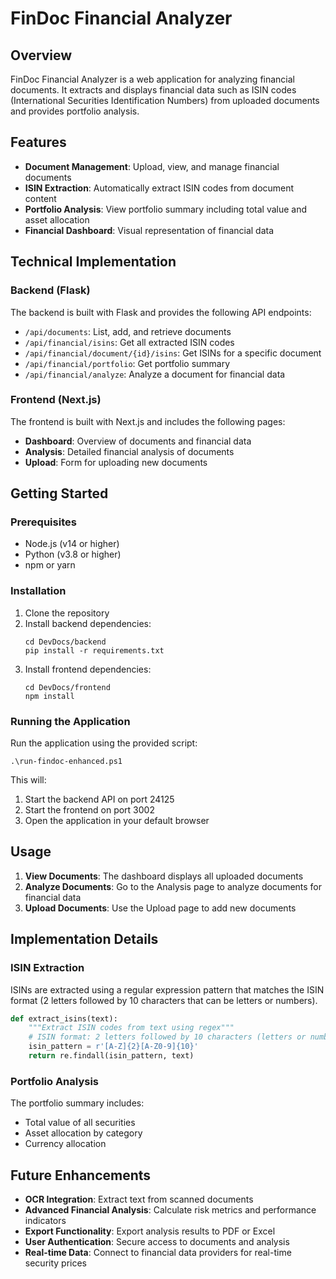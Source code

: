 # FinDoc Financial Analyzer

## Overview

FinDoc Financial Analyzer is a web application for analyzing financial documents. It extracts and displays financial data such as ISIN codes (International Securities Identification Numbers) from uploaded documents and provides portfolio analysis.

## Features

- **Document Management**: Upload, view, and manage financial documents
- **ISIN Extraction**: Automatically extract ISIN codes from document content
- **Portfolio Analysis**: View portfolio summary including total value and asset allocation
- **Financial Dashboard**: Visual representation of financial data

## Technical Implementation

### Backend (Flask)

The backend is built with Flask and provides the following API endpoints:

- `/api/documents`: List, add, and retrieve documents
- `/api/financial/isins`: Get all extracted ISIN codes
- `/api/financial/document/{id}/isins`: Get ISINs for a specific document
- `/api/financial/portfolio`: Get portfolio summary
- `/api/financial/analyze`: Analyze a document for financial data

### Frontend (Next.js)

The frontend is built with Next.js and includes the following pages:

- **Dashboard**: Overview of documents and financial data
- **Analysis**: Detailed financial analysis of documents
- **Upload**: Form for uploading new documents

## Getting Started

### Prerequisites

- Node.js (v14 or higher)
- Python (v3.8 or higher)
- npm or yarn

### Installation

1. Clone the repository
2. Install backend dependencies:
   ```
   cd DevDocs/backend
   pip install -r requirements.txt
   ```
3. Install frontend dependencies:
   ```
   cd DevDocs/frontend
   npm install
   ```

### Running the Application

Run the application using the provided script:

```
.\run-findoc-enhanced.ps1
```

This will:
1. Start the backend API on port 24125
2. Start the frontend on port 3002
3. Open the application in your default browser

## Usage

1. **View Documents**: The dashboard displays all uploaded documents
2. **Analyze Documents**: Go to the Analysis page to analyze documents for financial data
3. **Upload Documents**: Use the Upload page to add new documents

## Implementation Details

### ISIN Extraction

ISINs are extracted using a regular expression pattern that matches the ISIN format (2 letters followed by 10 characters that can be letters or numbers).

```python
def extract_isins(text):
    """Extract ISIN codes from text using regex"""
    # ISIN format: 2 letters followed by 10 characters (letters or numbers)
    isin_pattern = r'[A-Z]{2}[A-Z0-9]{10}'
    return re.findall(isin_pattern, text)
```

### Portfolio Analysis

The portfolio summary includes:
- Total value of all securities
- Asset allocation by category
- Currency allocation

## Future Enhancements

- **OCR Integration**: Extract text from scanned documents
- **Advanced Financial Analysis**: Calculate risk metrics and performance indicators
- **Export Functionality**: Export analysis results to PDF or Excel
- **User Authentication**: Secure access to documents and analysis
- **Real-time Data**: Connect to financial data providers for real-time security prices
